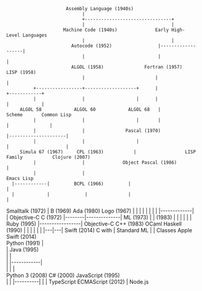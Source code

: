                           Assembly Language (1940s)
                                |
                                +--------------------------------+
                                |                                |
                         Machine Code (1940s)              Early High-Level Languages
                                |                                |
                            Autocode (1952)                 |-------------------|
                                |                           |                   |
                            ALGOL (1958)               Fortran (1957)       LISP (1958)
                                |                          |                    |
              +-----------------+-------------------+      |                    +------------+
              |                 |                   |      |                    |            |
         ALGOL 58            ALGOL 60            ALGOL 68   |                 Scheme       Common Lisp
              |                 |                   |       |                    |               |
              |                 |               Pascal (1970)               |---------------------|
              |                 |                   |                       |                     |
         Simula 67 (1967)     CPL (1963)           |                  LISP Family           Clojure (2007)
              |                 |              Object Pascal (1986)           |
              |                 |                                          Emacs Lisp
      |------------|         BCPL (1966)         |                                |
      |            |             |               |                                |
  Smalltalk (1972) |        B (1969)         Ada (1980)                    Logo (1967)
      |            |             |               |
      |            |             |               |                |-------------|
      |       Objective-C   C (1972)     |--------|--------------|  ML (1973)   |
      |         (1983)         |         |        |              |     |        |
  Ruby (1995)  |-----------------|  Objective-C  C++ (1983)     OCaml  Haskell (1990)
      |        |                 |       |                       |       |
  |---|---| Swift (2014)     C with       |                    Standard ML
  |       |                   Classes   Apple Swift (2014)  
Python (1991)                     |                                  
      |                      Java (1995)                      
      |                          |                                   
      |                   |------------|                              
      |                   |            |                              
   Python 3 (2008)     C# (2000)    JavaScript (1995)                     
                             |        |
                            |----------|
                            |          |
                        TypeScript  ECMAScript
                           (2012)        |
                                      Node.js